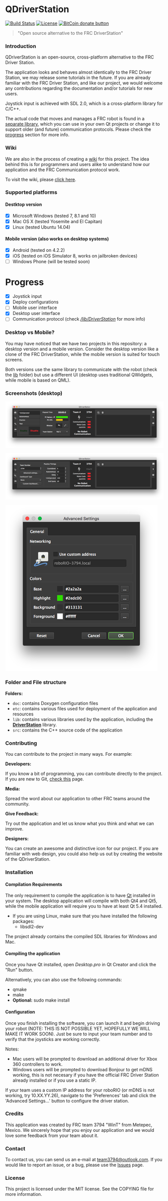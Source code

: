 # QDriverStation

[![Build Status](https://travis-ci.org/WinT-3794/QDriverStation.svg?branch=master)](https://travis-ci.org/WinT-3794/QDriverStation)
[![License](https://img.shields.io/github/license/wint-3794/qdriverstation.svg)](https://img.shields.io/github/license/wint-3794/qdriverstation.svg)
[![BitCoin donate button](https://img.shields.io/badge/bitcoin-donate-yellow.svg)](https://blockchain.info/address/1K85yLxjuqUmhkjP839R7C23XFhSxrefMx "Donate once-off to this project using BitCoin")

> "Open source alternative to the FRC DriverStation"

### Introduction

QDriverStation is an open-source, cross-platform alternative to the FRC Driver Station.

The application looks and behaves almost identically to the FRC Driver Station, we may release some tutorials in the future. If you are already familiar with the FRC Driver Station, and like our project, we would welcome any contributions regarding the documentation and/or tutorials for new users.

Joystick input is achieved with SDL 2.0, which is a cross-platform library for C/C++.

The actual code that moves and manages a FRC robot is found in a [separate library](https://github.com/WinT-3794/QDriverStation/tree/master/lib/DriverStation), which you can use in your own Qt projects or change it to support older (and future) communication protocols. Please check the [progress](https://github.com/WinT-3794/QDriverStation#progress) section for more info.

### Wiki

We are also in the process of creating a [wiki](https://github.com/WinT-3794/QDriverStation/wiki) for this project. The idea behind this is for programmers and users alike to understand how our application and the FRC Communication protocol work.

To visit the wiki, please [click here](https://github.com/WinT-3794/QDriverStation/wiki).

### Supported platforms

#### Destktop version
- [x] Microsoft Windows (tested 7, 8.1 and 10)
- [x] Mac OS X (tested Yosemite and El Capitan)
- [x] Linux (tested Ubuntu 14.04)

#### Mobile version (also works on desktop systems)
- [x] Android (tested on 4.2.2)
- [x] iOS (tested on iOS Simulator 8, works on jailbroken devices)
- [ ] Windows Phone (will be tested soon)

# Progress

- [x] Joystick input
- [x] Deploy configurations
- [ ] Mobile user interface
- [x] Desktop user interface
- [ ] Communication protocol (check [*/lib/DriverStation*](https://github.com/WinT-3794/QDriverStation/tree/master/lib/DriverStation) for more info)

### Desktop vs Mobile?

You may have noticed that we have two projects in this repository: a desktop version and a mobile version.
Consider the desktop version like a clone of the FRC DriverStation, while the mobile version is suited for touch screens.

Both versions use the same library to communicate with the robot (check the [lib](https://github.com/WinT-3794/QDriverStation/tree/master/lib/) folder) but use a different UI (desktop uses traditional QWidgets, while mobile is based on QML).

### Screenshots (desktop)

![image](doc/screenshots/Main.png)

![image](doc/screenshots/Dashboard.png)

![image](doc/screenshots/Settings.png)

### Folder and File structure

**Folders:**

- <code>doc</code>: contains Doxygen configuration files
- <code>etc</code>: contains various files used for deployment of the application and resources
- <code>lib</code>: contains various libraries used by the application, including the [**DriverStation**](https://github.com/WinT-3794/QDriverStation/tree/master/lib/DriverStation) library.
- <code>src</code>: contains the C++ source code of the application

### Contributing

You can contribute to the project in many ways. For example:

**Developers:**

If you know a bit of programming, you can contribute directly to the project. If you are new to Git, [check this](https://help.github.com/) page.

**Media:**

Spread the word about our application to other FRC teams around the community.

**Give Feedback:**

Try out the application and let us know what you think and what we can improve.

**Designers:**

You can create an awesome and distinctive icon for our project. If you are familiar with web design, you could also help us out by creating the website of the QDriverStation.

### Installation

#### Compilation Requirements

The only requirement to compile the application is to have [Qt](http://www.qt.io/download-open-source/) installed in your system. The desktop application will compile with both Qt4 and Qt5, while the mobile application will require you to have at least Qt 5.4 installed.

- If you are using Linux, make sure that you have installed the following packages:
    - libsdl2-dev
    
The project already contains the compiled SDL libraries for Windows and Mac.

#### Compiling the application

Once you have Qt installed, open *Desktop.pro* in Qt Creator and click the "Run" button.

Alternatively, you can also use the following commands:
- qmake
- make
- **Optional:** sudo make install

#### Configuration

Once you finish installing the software, you can launch it and begin driving your robot (NOTE: THIS IS NOT POSSIBLE YET, HOPEFULLY WE WILL MAKE IT WORK SOON). Just be sure to input your team number and to verify that the joysticks are working correctly. 

Notes:
- Mac users will be prompted to download an additional driver for Xbox 360 controllers to work.
- Windows users will be prompted to download Bonjour to get mDNS working, this is not necesary if you have the official FRC Driver Station already installed or if you use a static IP.

If your team uses a custom IP address for your roboRIO (or mDNS is not working, try 10.XX.YY.26), navigate to the 'Preferences' tab and click the 'Advanced Settings...' button to configure the driver station.

### Credits

This application was created by FRC team 3794 "WinT" from Metepec, Mexico. We sincerely hope that you enjoy our application and we would love some feedback from your team about it.

### Contact

To contact us, you can send us an e-mail at [team3794@outlook.com](mailto:team3794@outlook). If you would like to report an issue, or a bug, please use the [Issues](https://github.com/wint-3794/QDriverStation/issues) page.

### License

This project is licensed under the MIT license. See the COPYING file for more information.
